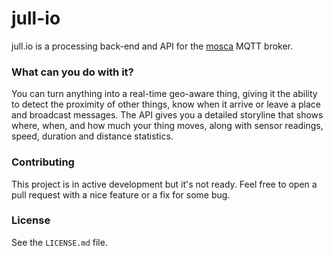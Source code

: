 # jull-io

jull.io is a processing back-end and API for the [mosca](https://github.com/mcollina/mosca) MQTT broker.

### What can you do with it? 

You can turn anything into a real-time geo-aware thing, giving it the 
ability to detect the proximity of other things, know when it arrive or leave a 
place and broadcast messages. The API gives you a detailed storyline that shows 
where, when, and how much your thing moves, along with sensor readings, speed, 
duration and distance statistics.

### Contributing 
This project is in active development but it's not ready. Feel free to open a pull request with a nice feature or a fix for some bug.

### License

See the `LICENSE.md` file.

